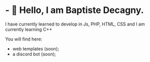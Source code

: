 # - 👋 Hello, I am Baptiste Decagny.

I have currently learned to develop in Js, PHP, HTML, CSS and I am currently learning C++

You will find here:
- web templates (soon);
- a discord bot (soon);


